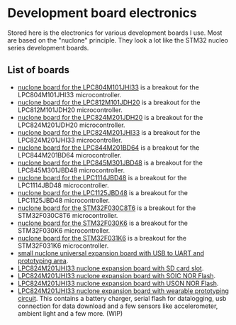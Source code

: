 # Development board electronics
Stored here is the electronics for various development boards I use. Most are based on the "nuclone" principle. They look a lot like the STM32 nucleo series development boards.
## List of boards
* [nuclone board for the LPC804M101JHI33](nuclone_LPC804M101JHI33/README.md) is a breakout for the LPC804M101JHI33 microcontroller.
* [nuclone board for the LPC812M101JDH20](nuclone_LPC812M101JDH20/README.md) is a breakout for the LPC812M101JDH20 microcontroller.
* [nuclone board for the LPC824M201JDH20](nuclone_LPC824M201JDH20/README.md) is a breakout for the LPC824M201JDH20 microcontroller.
* [nuclone board for the LPC824M201JHI33](nuclone_LPC824M201JHI33/README.md) is a breakout for the LPC824M201JHI33 microcontroller.
* [nuclone board for the LPC844M201BD64](nuclone_LPC844M201BD64/README.md) is a breakout for the LPC844M201BD64 microcontroller.
* [nuclone board for the LPC845M301JBD48](nuclone_LPC845M301JBD48/README.md) is a breakout for the LPC845M301JBD48 microcontroller.
* [nuclone board for the LPC1114JBD48](nuclone_LPC1114JBD48/README.md) is a breakout for the LPC1114JBD48 microcontroller.
* [nuclone board for the LPC1125JBD48](nuclone_LPC1125JBD48/README.md) is a breakout for the LPC1125JBD48 microcontroller.
* [nuclone board for the STM32F030C8T6](nuclone_STM32F030C8T6/README.md) is a breakout for the STM32F030C8T6 microcontroller.
* [nuclone board for the STM32F030K6](nuclone_STM32F030K6/README.md) is a breakout for the STM32F030K6 microcontroller.
* [nuclone board for the STM32F031K6](nuclone_STM32F031K6/README.md) is a breakout for the STM32F031K6 microcontroller.
* [small nuclone universal expansion board with USB to UART and prototyping area](nuclone_small_uart_expansion/README.md).
* [LPC824M201JHI33 nuclone expansion board with SD card slot](nuclone_LPC824M201JHI33_expansion_microSD_card/README.md).
* [LPC824M201JHI33 nuclone expansion board with SOIC NOR Flash](nuclone_LPC824M201JHI33_expansion_serial_flash_SOIC/README.md).
* [LPC824M201JHI33 nuclone expansion board with USON NOR Flash](nuclone_LPC824M201JHI33_expansion_serial_flash_USON/README.md).
* [LPC824M201JHI33 nuclone expansion board with wearable prototyping circuit](nuclone_LPC824M201JHI33_expansion_wearable/README.md). This contains a battery charger, serial flash for datalogging, usb connection for data download and a few sensors like accelerometer, ambient light and a few more. (WIP)





